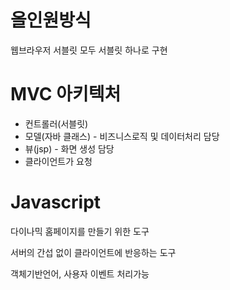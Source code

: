 # 올인원방식 

웹브라우저 서블릿 모두 서블릿 하나로 구현

# MVC 아키텍처

- 컨트롤러(서블릿) 
- 모델(자바 클래스) - 비즈니스로직 및 데이터처리 담당
- 뷰(jsp) - 화면 생성 담당
- 클라이언트가 요청

# Javascript

다이나믹 홈페이지를 만들기 위한 도구

서버의 간섭 없이 클라이언트에 반응하는 도구

객체기반언어, 사용자 이벤트 처리가능

